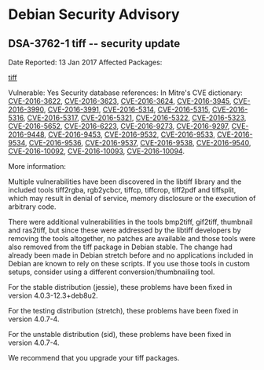 
Debian Security Advisory
========================


DSA-3762-1 tiff -- security update
----------------------------------



Date Reported:
13 Jan 2017
Affected Packages:

[tiff](https://packages.debian.org/src:tiff)

Vulnerable:
Yes
Security database references:
In Mitre's CVE dictionary: [CVE-2016-3622](https://security-tracker.debian.org/tracker/CVE-2016-3622), [CVE-2016-3623](https://security-tracker.debian.org/tracker/CVE-2016-3623), [CVE-2016-3624](https://security-tracker.debian.org/tracker/CVE-2016-3624), [CVE-2016-3945](https://security-tracker.debian.org/tracker/CVE-2016-3945), [CVE-2016-3990](https://security-tracker.debian.org/tracker/CVE-2016-3990), [CVE-2016-3991](https://security-tracker.debian.org/tracker/CVE-2016-3991), [CVE-2016-5314](https://security-tracker.debian.org/tracker/CVE-2016-5314), [CVE-2016-5315](https://security-tracker.debian.org/tracker/CVE-2016-5315), [CVE-2016-5316](https://security-tracker.debian.org/tracker/CVE-2016-5316), [CVE-2016-5317](https://security-tracker.debian.org/tracker/CVE-2016-5317), [CVE-2016-5321](https://security-tracker.debian.org/tracker/CVE-2016-5321), [CVE-2016-5322](https://security-tracker.debian.org/tracker/CVE-2016-5322), [CVE-2016-5323](https://security-tracker.debian.org/tracker/CVE-2016-5323), [CVE-2016-5652](https://security-tracker.debian.org/tracker/CVE-2016-5652), [CVE-2016-6223](https://security-tracker.debian.org/tracker/CVE-2016-6223), [CVE-2016-9273](https://security-tracker.debian.org/tracker/CVE-2016-9273), [CVE-2016-9297](https://security-tracker.debian.org/tracker/CVE-2016-9297), [CVE-2016-9448](https://security-tracker.debian.org/tracker/CVE-2016-9448), [CVE-2016-9453](https://security-tracker.debian.org/tracker/CVE-2016-9453), [CVE-2016-9532](https://security-tracker.debian.org/tracker/CVE-2016-9532), [CVE-2016-9533](https://security-tracker.debian.org/tracker/CVE-2016-9533), [CVE-2016-9534](https://security-tracker.debian.org/tracker/CVE-2016-9534), [CVE-2016-9536](https://security-tracker.debian.org/tracker/CVE-2016-9536), [CVE-2016-9537](https://security-tracker.debian.org/tracker/CVE-2016-9537), [CVE-2016-9538](https://security-tracker.debian.org/tracker/CVE-2016-9538), [CVE-2016-9540](https://security-tracker.debian.org/tracker/CVE-2016-9540), [CVE-2016-10092](https://security-tracker.debian.org/tracker/CVE-2016-10092), [CVE-2016-10093](https://security-tracker.debian.org/tracker/CVE-2016-10093), [CVE-2016-10094](https://security-tracker.debian.org/tracker/CVE-2016-10094).  

More information:

Multiple vulnerabilities have been discovered in the libtiff library
and the included tools tiff2rgba, rgb2ycbcr, tiffcp, tiffcrop, tiff2pdf
and tiffsplit, which may result in denial of service, memory disclosure
or the execution of arbitrary code.


There were additional vulnerabilities in the tools bmp2tiff, gif2tiff,
thumbnail and ras2tiff, but since these were addressed by the libtiff
developers by removing the tools altogether, no patches are available
and those tools were also removed from the tiff package in Debian
stable. The change had already been made in Debian stretch before and
no applications included in Debian are known to rely on these scripts.
If you use those tools in custom setups, consider using a different
conversion/thumbnailing tool.


For the stable distribution (jessie), these problems have been fixed in
version 4.0.3-12.3+deb8u2.


For the testing distribution (stretch), these problems have been fixed
in version 4.0.7-4.


For the unstable distribution (sid), these problems have been fixed in
version 4.0.7-4.


We recommend that you upgrade your tiff packages.





